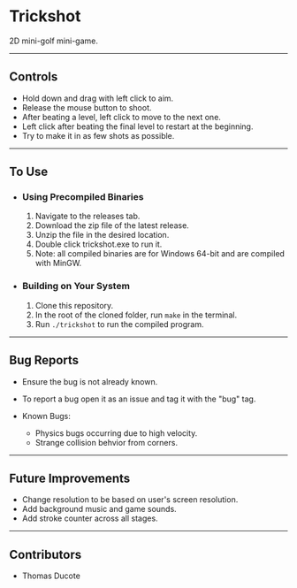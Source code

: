 # **Trickshot**

2D mini-golf mini-game.

___

## Controls
 * Hold down and drag with left click to aim.
 * Release the mouse button to shoot.
 * After beating a level, left click to move to the next one.
 * Left click after beating the final level to restart at the beginning.
 * Try to make it in as few shots as possible.

___

## To Use

* ### Using Precompiled Binaries

  1. Navigate to the releases tab.
  2. Download the zip file of the latest release.
  3. Unzip the file in the desired location.
  4. Double click trickshot.exe to run it.
  5. Note: all compiled binaries are for Windows 64-bit and are compiled with MinGW.

* ### Building on Your System

  1. Clone this repository.
  2. In the root of the cloned folder, run `make` in the terminal.
  3. Run `./trickshot` to run the compiled program.

___

## Bug Reports
* Ensure the bug is not already known.
* To report a bug open it as an issue and tag it with the "bug" tag.
* Known Bugs:

  * Physics bugs occurring due to high velocity.
  * Strange collision behvior from corners.

___

## Future Improvements
* Change resolution to be based on user's screen resolution.
* Add background music and game sounds.
* Add stroke counter across all stages.

___

## Contributors
* Thomas Ducote
